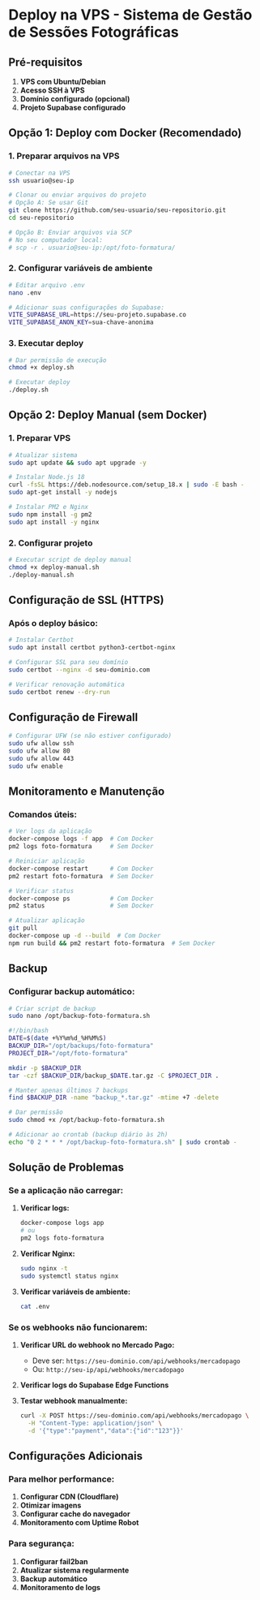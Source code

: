 # Deploy na VPS - Sistema de Gestão de Sessões Fotográficas

## Pré-requisitos

1. **VPS com Ubuntu/Debian**
2. **Acesso SSH à VPS**
3. **Domínio configurado (opcional)**
4. **Projeto Supabase configurado**

## Opção 1: Deploy com Docker (Recomendado)

### 1. Preparar arquivos na VPS

```bash
# Conectar na VPS
ssh usuario@seu-ip

# Clonar ou enviar arquivos do projeto
# Opção A: Se usar Git
git clone https://github.com/seu-usuario/seu-repositorio.git
cd seu-repositorio

# Opção B: Enviar arquivos via SCP
# No seu computador local:
# scp -r . usuario@seu-ip:/opt/foto-formatura/
```

### 2. Configurar variáveis de ambiente

```bash
# Editar arquivo .env
nano .env

# Adicionar suas configurações do Supabase:
VITE_SUPABASE_URL=https://seu-projeto.supabase.co
VITE_SUPABASE_ANON_KEY=sua-chave-anonima
```

### 3. Executar deploy

```bash
# Dar permissão de execução
chmod +x deploy.sh

# Executar deploy
./deploy.sh
```

## Opção 2: Deploy Manual (sem Docker)

### 1. Preparar VPS

```bash
# Atualizar sistema
sudo apt update && sudo apt upgrade -y

# Instalar Node.js 18
curl -fsSL https://deb.nodesource.com/setup_18.x | sudo -E bash -
sudo apt-get install -y nodejs

# Instalar PM2 e Nginx
sudo npm install -g pm2
sudo apt install -y nginx
```

### 2. Configurar projeto

```bash
# Executar script de deploy manual
chmod +x deploy-manual.sh
./deploy-manual.sh
```

## Configuração de SSL (HTTPS)

### Após o deploy básico:

```bash
# Instalar Certbot
sudo apt install certbot python3-certbot-nginx

# Configurar SSL para seu domínio
sudo certbot --nginx -d seu-dominio.com

# Verificar renovação automática
sudo certbot renew --dry-run
```

## Configuração de Firewall

```bash
# Configurar UFW (se não estiver configurado)
sudo ufw allow ssh
sudo ufw allow 80
sudo ufw allow 443
sudo ufw enable
```

## Monitoramento e Manutenção

### Comandos úteis:

```bash
# Ver logs da aplicação
docker-compose logs -f app  # Com Docker
pm2 logs foto-formatura     # Sem Docker

# Reiniciar aplicação
docker-compose restart      # Com Docker
pm2 restart foto-formatura  # Sem Docker

# Verificar status
docker-compose ps           # Com Docker
pm2 status                  # Sem Docker

# Atualizar aplicação
git pull
docker-compose up -d --build  # Com Docker
npm run build && pm2 restart foto-formatura  # Sem Docker
```

## Backup

### Configurar backup automático:

```bash
# Criar script de backup
sudo nano /opt/backup-foto-formatura.sh

#!/bin/bash
DATE=$(date +%Y%m%d_%H%M%S)
BACKUP_DIR="/opt/backups/foto-formatura"
PROJECT_DIR="/opt/foto-formatura"

mkdir -p $BACKUP_DIR
tar -czf $BACKUP_DIR/backup_$DATE.tar.gz -C $PROJECT_DIR .

# Manter apenas últimos 7 backups
find $BACKUP_DIR -name "backup_*.tar.gz" -mtime +7 -delete

# Dar permissão
sudo chmod +x /opt/backup-foto-formatura.sh

# Adicionar ao crontab (backup diário às 2h)
echo "0 2 * * * /opt/backup-foto-formatura.sh" | sudo crontab -
```

## Solução de Problemas

### Se a aplicação não carregar:

1. **Verificar logs:**
   ```bash
   docker-compose logs app
   # ou
   pm2 logs foto-formatura
   ```

2. **Verificar Nginx:**
   ```bash
   sudo nginx -t
   sudo systemctl status nginx
   ```

3. **Verificar variáveis de ambiente:**
   ```bash
   cat .env
   ```

### Se os webhooks não funcionarem:

1. **Verificar URL do webhook no Mercado Pago:**
   - Deve ser: `https://seu-dominio.com/api/webhooks/mercadopago`
   - Ou: `http://seu-ip/api/webhooks/mercadopago`

2. **Verificar logs do Supabase Edge Functions**

3. **Testar webhook manualmente:**
   ```bash
   curl -X POST https://seu-dominio.com/api/webhooks/mercadopago \
     -H "Content-Type: application/json" \
     -d '{"type":"payment","data":{"id":"123"}}'
   ```

## Configurações Adicionais

### Para melhor performance:

1. **Configurar CDN (Cloudflare)**
2. **Otimizar imagens**
3. **Configurar cache do navegador**
4. **Monitoramento com Uptime Robot**

### Para segurança:

1. **Configurar fail2ban**
2. **Atualizar sistema regularmente**
3. **Backup automático**
4. **Monitoramento de logs**